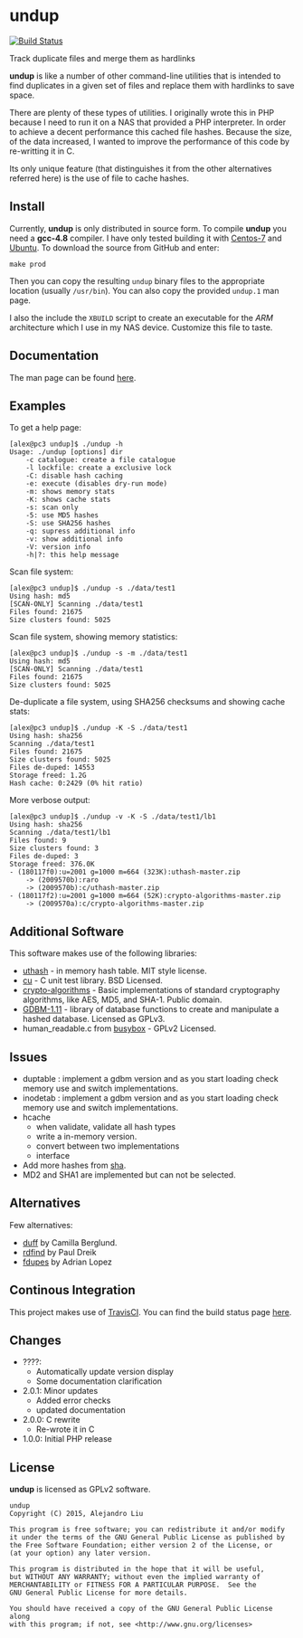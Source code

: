 # undup

[![Build Status](https://api.travis-ci.org/TortugaLabs/undup.png?branch=master)](http://travis-ci.org/TortugaLabs/undup)

Track duplicate files and merge them as hardlinks

**undup** is like a number of other command-line utilities that is
intended to find duplicates in a given set of files and replace them
with hardlinks to save space.

There are plenty of these types of utilities.  I originally wrote this
in PHP because I need to run it on a NAS that provided a PHP
interpreter.  In order to achieve a decent performance this cached
file hashes.  Because the size, of the data increased, I wanted to
improve the performance of this code by re-writting it in C.

Its only unique feature (that distinguishes it from the other
alternatives referred here) is the use of file to cache hashes.

## Install

Currently, **undup** is only distributed in source form.  To compile
**undup** you need a **gcc-4.8** compiler.  I have only tested
building it with [Centos-7](https://www.centos.org/download/) and
[Ubuntu](http://www.ubuntu.com/).  To download the source from GitHub
and enter:

```
make prod
```

Then you can copy the resulting `undup` binary files to the
appropriate location (usually `/usr/bin`).  You can also copy the
provided `undup.1` man page.

I also the include the `XBUILD` script to create an executable for the
_ARM_ architecture which I use in my NAS device.  Customize this file
to taste.

## Documentation

The man page can be found [here](undup.adoc).

## Examples

To get a help page:

```
[alex@pc3 undup]$ ./undup -h
Usage: ./undup [options] dir
	-c catalogue: create a file catalogue
	-l lockfile: create a exclusive lock
	-C: disable hash caching
	-e: execute (disables dry-run mode)
	-m: shows memory stats
	-K: shows cache stats
	-s: scan only
	-5: use MD5 hashes
	-S: use SHA256 hashes
	-q: supress additional info
	-v: show additional info
	-V: version info
	-h|?: this help message

```

Scan file system:

```
[alex@pc3 undup]$ ./undup -s ./data/test1
Using hash: md5
[SCAN-ONLY] Scanning ./data/test1
Files found: 21675
Size clusters found: 5025
```

Scan file system, showing memory statistics:

```
[alex@pc3 undup]$ ./undup -s -m ./data/test1
Using hash: md5
[SCAN-ONLY] Scanning ./data/test1
Files found: 21675
Size clusters found: 5025
```

De-duplicate a file system, using SHA256 checksums and showing cache stats:

```
[alex@pc3 undup]$ ./undup -K -S ./data/test1
Using hash: sha256
Scanning ./data/test1
Files found: 21675
Size clusters found: 5025
Files de-duped: 14553
Storage freed: 1.2G
Hash cache: 0:2429 (0% hit ratio)

```

More verbose output:

```
[alex@pc3 undup]$ ./undup -v -K -S ./data/test1/lb1
Using hash: sha256
Scanning ./data/test1/lb1
Files found: 9
Size clusters found: 3
Files de-duped: 3
Storage freed: 376.0K
- (180117f0):u=2001 g=1000 m=664 (323K):uthash-master.zip
    -> (2009570b):raro
    -> (2009570b):c/uthash-master.zip
- (180117f2):u=2001 g=1000 m=664 (52K):crypto-algorithms-master.zip
    -> (2009570a):c/crypto-algorithms-master.zip

```

## Additional Software

This software makes use of the following libraries:

* [uthash](https://github.com/troydhanson/uthash/) - in memory hash
  table. MIT style license.
* [cu](https://github.com/danfis/cu/) - C unit test library.  BSD
  Licensed.
* [crypto-algorithms](https://github.com/B-Con/crypto-algorithms/) -
  Basic implementations of standard cryptography algorithms, like AES, MD5,
  and SHA-1.  Public domain.
* [GDBM-1.11](http://www.gnu.org.ua/software/gdbm/) - library of
  database functions to create and manipulate a hashed database.
  Licensed as GPLv3.
* human_readable.c from [busybox](http://www.busybox.net/) - GPLv2
  Licensed.

## Issues

- duptable : implement a gdbm version and as you start loading check
  memory use and switch implementations.
- inodetab : implement a gdbm version and as you start loading check
  memory use and switch implementations.
- hcache
  - when validate, validate all hash types
  - write a in-memory version.
  - convert between two implementations
  - interface
- Add more hashes from [sha](http://www.saddi.com/software/sha/).
- MD2 and SHA1 are implemented but can not be selected.

## Alternatives

Few alternatives:

* [duff](http://duff.dreda.org/) by Camilla Berglund.
* [rdfind](http://rdfind.pauldreik.se/) by Paul Dreik
* [fdupes](https://github.com/adrianlopezroche/fdupes) by Adrian Lopez

## Continous Integration

This project makes use of [TravisCI](https://travis-ci.org/).  You can
find the build status page
[here](https://travis-ci.org/alejandroliu/undup).

## Changes

* ????:
  - Automatically update version display
  - Some documentation clarification
* 2.0.1: Minor updates
  - Added error checks
  - updated documentation
* 2.0.0: C rewrite
  - Re-wrote it in C
* 1.0.0: Initial PHP release

## License

**undup** is licensed as GPLv2 software.


    undup
    Copyright (C) 2015, Alejandro Liu

    This program is free software; you can redistribute it and/or modify
    it under the terms of the GNU General Public License as published by
    the Free Software Foundation; either version 2 of the License, or
    (at your option) any later version.

    This program is distributed in the hope that it will be useful,
    but WITHOUT ANY WARRANTY; without even the implied warranty of
    MERCHANTABILITY or FITNESS FOR A PARTICULAR PURPOSE.  See the
    GNU General Public License for more details.

    You should have received a copy of the GNU General Public License along
    with this program; if not, see <http://www.gnu.org/licenses>
